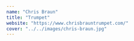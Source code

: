 ```yaml
---
name: "Chris Braun"
title: "Trumpet"
website: "https://www.chrisbrauntrumpet.com/"
cover: "../../images/chris-braun.jpg"
---
```


